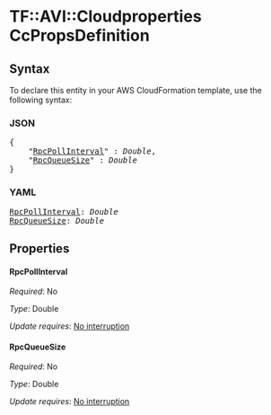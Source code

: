 # TF::AVI::Cloudproperties CcPropsDefinition

## Syntax

To declare this entity in your AWS CloudFormation template, use the following syntax:

### JSON

<pre>
{
    "<a href="#rpcpollinterval" title="RpcPollInterval">RpcPollInterval</a>" : <i>Double</i>,
    "<a href="#rpcqueuesize" title="RpcQueueSize">RpcQueueSize</a>" : <i>Double</i>
}
</pre>

### YAML

<pre>
<a href="#rpcpollinterval" title="RpcPollInterval">RpcPollInterval</a>: <i>Double</i>
<a href="#rpcqueuesize" title="RpcQueueSize">RpcQueueSize</a>: <i>Double</i>
</pre>

## Properties

#### RpcPollInterval

_Required_: No

_Type_: Double

_Update requires_: [No interruption](https://docs.aws.amazon.com/AWSCloudFormation/latest/UserGuide/using-cfn-updating-stacks-update-behaviors.html#update-no-interrupt)

#### RpcQueueSize

_Required_: No

_Type_: Double

_Update requires_: [No interruption](https://docs.aws.amazon.com/AWSCloudFormation/latest/UserGuide/using-cfn-updating-stacks-update-behaviors.html#update-no-interrupt)

